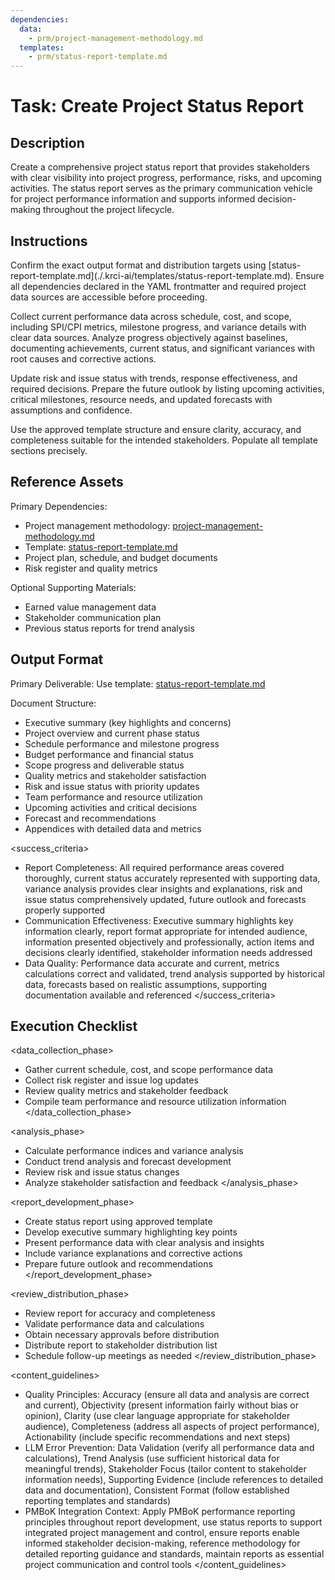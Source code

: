```yaml
---
dependencies:
  data:
    - prm/project-management-methodology.md
  templates:
    - prm/status-report-template.md
---
```

# Task: Create Project Status Report

## Description

Create a comprehensive project status report that provides stakeholders with clear visibility into project progress, performance, risks, and upcoming activities. The status report serves as the primary communication vehicle for project performance information and supports informed decision-making throughout the project lifecycle.

## Instructions

<instructions>
Confirm the exact output format and distribution targets using [status-report-template.md](./.krci-ai/templates/status-report-template.md). Ensure all dependencies declared in the YAML frontmatter and required project data sources are accessible before proceeding.

Collect current performance data across schedule, cost, and scope, including SPI/CPI metrics, milestone progress, and variance details with clear data sources. Analyze progress objectively against baselines, documenting achievements, current status, and significant variances with root causes and corrective actions.

Update risk and issue status with trends, response effectiveness, and required decisions. Prepare the future outlook by listing upcoming activities, critical milestones, resource needs, and updated forecasts with assumptions and confidence.

Use the approved template structure and ensure clarity, accuracy, and completeness suitable for the intended stakeholders. Populate all template sections precisely.
</instructions>

## Reference Assets

Primary Dependencies:
- Project management methodology: [project-management-methodology.md](./.krci-ai/data/prm/project-management-methodology.md)
- Template: [status-report-template.md](./.krci-ai/templates/prm/status-report-template.md)
- Project plan, schedule, and budget documents
- Risk register and quality metrics

Optional Supporting Materials:
- Earned value management data
- Stakeholder communication plan
- Previous status reports for trend analysis

## Output Format

Primary Deliverable:
Use template: [status-report-template.md](./.krci-ai/templates/prm/status-report-template.md)

Document Structure:
- Executive summary (key highlights and concerns)
- Project overview and current phase status
- Schedule performance and milestone progress
- Budget performance and financial status
- Scope progress and deliverable status
- Quality metrics and stakeholder satisfaction
- Risk and issue status with priority updates
- Team performance and resource utilization
- Upcoming activities and critical decisions
- Forecast and recommendations
- Appendices with detailed data and metrics

<success_criteria>
- Report Completeness: All required performance areas covered thoroughly, current status accurately represented with supporting data, variance analysis provides clear insights and explanations, risk and issue status comprehensively updated, future outlook and forecasts properly supported
- Communication Effectiveness: Executive summary highlights key information clearly, report format appropriate for intended audience, information presented objectively and professionally, action items and decisions clearly identified, stakeholder information needs addressed
- Data Quality: Performance data accurate and current, metrics calculations correct and validated, trend analysis supported by historical data, forecasts based on realistic assumptions, supporting documentation available and referenced
</success_criteria>

## Execution Checklist

<data_collection_phase>
- Gather current schedule, cost, and scope performance data
- Collect risk register and issue log updates
- Review quality metrics and stakeholder feedback
- Compile team performance and resource utilization information
</data_collection_phase>

<analysis_phase>
- Calculate performance indices and variance analysis
- Conduct trend analysis and forecast development
- Review risk and issue status changes
- Analyze stakeholder satisfaction and feedback
</analysis_phase>

<report_development_phase>
- Create status report using approved template
- Develop executive summary highlighting key points
- Present performance data with clear analysis and insights
- Include variance explanations and corrective actions
- Prepare future outlook and recommendations
</report_development_phase>

<review_distribution_phase>
- Review report for accuracy and completeness
- Validate performance data and calculations
- Obtain necessary approvals before distribution
- Distribute report to stakeholder distribution list
- Schedule follow-up meetings as needed
</review_distribution_phase>

<content_guidelines>
- Quality Principles: Accuracy (ensure all data and analysis are correct and current), Objectivity (present information fairly without bias or opinion), Clarity (use clear language appropriate for stakeholder audience), Completeness (address all aspects of project performance), Actionability (include specific recommendations and next steps)
- LLM Error Prevention: Data Validation (verify all performance data and calculations), Trend Analysis (use sufficient historical data for meaningful trends), Stakeholder Focus (tailor content to stakeholder information needs), Supporting Evidence (include references to detailed data and documentation), Consistent Format (follow established reporting templates and standards)
- PMBoK Integration Context: Apply PMBoK performance reporting principles throughout report development, use status reports to support integrated project management and control, ensure reports enable informed stakeholder decision-making, reference methodology for detailed reporting guidance and standards, maintain reports as essential project communication and control tools
</content_guidelines>
